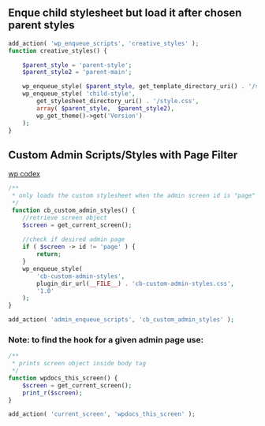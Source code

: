 ## Enque child stylesheet but load it after chosen parent styles

```php
add_action( 'wp_enqueue_scripts', 'creative_styles' );
function creative_styles() {

    $parent_style = 'parent-style';
    $parent_style2 = 'parent-main';

    wp_enqueue_style( $parent_style, get_template_directory_uri() . '/style.css' );
    wp_enqueue_style( 'child-style',
        get_stylesheet_directory_uri() . '/style.css',
        array( $parent_style,  $parent_style2),
        wp_get_theme()->get('Version')
    );
}
```

## Custom Admin Scripts/Styles with Page Filter
[wp codex](https://developer.wordpress.org/reference/hooks/admin_enqueue_scripts)
```php
/**
 * only loads the custom stylesheet when the admin screen id is "page"
 */
 function cb_custom_admin_styles() {
	//retrieve screen object
    $screen = get_current_screen(); 
	
    //check if desired admin page
	if ( $screen -> id != 'page' ) {
		return;
	}
	wp_enqueue_style(
		'cb-custom-admin-styles',
		plugin_dir_url(__FILE__) . 'cb-custom-admin-styles.css',
		'1.0'
	);
}

add_action( 'admin_enqueue_scripts', 'cb_custom_admin_styles' );
```
### Note: to find the hook for a given admin page use:
```php
/**
 * prints screen object inside body tag
 */
function wpdocs_this_screen() {
    $screen = get_current_screen();
    print_r($screen);
}

add_action( 'current_screen', 'wpdocs_this_screen' );

```
